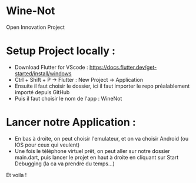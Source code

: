 # Wine-Not
Open Innovation Project

# Setup Project locally :
- Download Flutter for VScode : https://docs.flutter.dev/get-started/install/windows
- Ctrl + Shift + P -> Flutter : New Project -> Application
- Ensuite il faut choisir le dossier, ici il faut importer le repo préalablement importé depuis GitHub
- Puis il faut choisir le nom de l'app : WineNot

# Lancer notre Application :
- En bas à droite, on peut choisir l'emulateur, et on va choisir Android (ou IOS pour ceux qui veulent)
- Une fois le téléphone virtuel prêt, on peut aller sur notre dossier main.dart, puis lancer le projet en haut à droite en cliquant sur Start Debugging (la ca va prendre du temps...)

Et voila !
